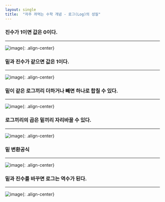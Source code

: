 ```yaml
---
layout: single
title:  "자주 까먹는 수학 개념 - 로그(Log)의 성질"
---
```


### 진수가 1이면 값은 0이다.
---

![image](https://dthumb-phinf.pstatic.net/?src=%22https%3A%2F%2Fssl.pstatic.net%2Fimages.se2%2Fsmedit%2F2018%2F4%2F28%2Fjgixp6kv4wnkq3.jpg%22&type=w2){: .align-center}

### 밑과 진수가 같으면 값은 1이다.
---

![image](https://dthumb-phinf.pstatic.net/?src=%22https%3A%2F%2Fssl.pstatic.net%2Fimages.se2%2Fsmedit%2F2018%2F4%2F28%2Fjgixqbtk1wp6ao.jpg%22&type=w2){: .align-center}

### 밑이 같은 로그끼리 더하거나 빼면 하나로 합칠 수 있다.
---

![image](https://dthumb-phinf.pstatic.net/?src=%22https%3A%2F%2Fssl.pstatic.net%2Fimages.se2%2Fsmedit%2F2018%2F4%2F28%2Fjgiy0ef3faeg8d.jpg%22&type=w2){: .align-center}

### 로그끼리의 곱은 밑끼리 자리바꿀 수 있다.
---

![image](https://dthumb-phinf.pstatic.net/?src=%22https%3A%2F%2Fssl.pstatic.net%2Fimages.se2%2Fsmedit%2F2018%2F4%2F28%2Fjgixp6kv4wnkq3.jpg%22&type=w2){: .align-center}

### 밑 변환공식
---

![image](https://dthumb-phinf.pstatic.net/?src=%22https%3A%2F%2Fssl.pstatic.net%2Fimages.se2%2Fsmedit%2F2018%2F4%2F28%2Fjgixp6kv4wnkq3.jpg%22&type=w2){: .align-center}

### 밑과 진수를 바꾸면 로그는 역수가 된다.
---

![image](https://dthumb-phinf.pstatic.net/?src=%22https%3A%2F%2Fssl.pstatic.net%2Fimages.se2%2Fsmedit%2F2018%2F4%2F28%2Fjgiylsdqevc8sg.jpg%22&type=w2){: .align-center}